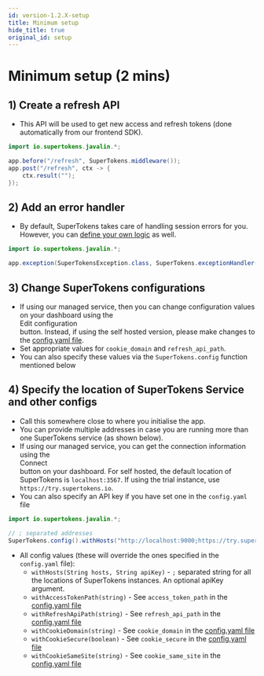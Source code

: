 ```yaml
---
id: version-1.2.X-setup
title: Minimum setup
hide_title: true
original_id: setup
---
```


# Minimum setup (2 mins)

## 1) Create a refresh API
- This API will be used to get new access and refresh tokens (done automatically from our frontend SDK). 
```java
import io.supertokens.javalin.*;

app.before("/refresh", SuperTokens.middleware());
app.post("/refresh", ctx -> {
    ctx.result("");
});
```

## 2) Add an error handler
- By default, SuperTokens takes care of handling session errors for you. However, you can [define your own logic](./custom_error_handling) as well.
```java
import io.supertokens.javalin.*;

app.exception(SuperTokensException.class, SuperTokens.exceptionHandler());
```

## 3) Change SuperTokens configurations
- If using our managed service, then you can change configuration values on your dashboard using the <div class="edit-conf-action-button">Edit configuration</div> button. Instead, if using the self hosted version, please make changes to the [config.yaml file](/docs/pro/configuration/core#optional-config-values).
- Set appropriate values for `cookie_domain` and `refresh_api_path`.
- You can also specify these values via the `SuperTokens.config` function mentioned below

## 4) Specify the location of SuperTokens Service and other configs
- Call this somewhere close to where you initialise the app.
- You can provide multiple addresses in case you are running more than one SuperTokens service (as shown below).
- If using our managed service, you can get the connection information using the <div class="connect-action-button">Connect</div> button on your dashboard. For self hosted, the default location of SuperTokens is `localhost:3567`. If using the trial instance, use `https://try.supertokens.io`.
- You can also specify an API key if you have set one in the `config.yaml` file

```java
import io.supertokens.javalin.*;

// ; separated addresses
SuperTokens.config().withHosts("http://localhost:9000;https://try.supertokens.io", "apiKey");
```

- All config values (these will override the ones specified in the `config.yaml` file):
    - ```withHosts(String hosts, String apiKey)``` - `;` separated string for all the locations of SuperTokens instances. An optional apiKey argument.
    - ```withAccessTokenPath(string)``` - See `access_token_path` in the [config.yaml file](/docs/pro/configuration/core#optional-config-values)
    - ```withRefreshApiPath(string)``` - See `refresh_api_path` in the [config.yaml file](/docs/pro/configuration/core#optional-config-values)
    - ```withCookieDomain(string)``` - See `cookie_domain` in the [config.yaml file](/docs/pro/configuration/core#optional-config-values)
    - ```withCookieSecure(boolean)``` - See `cookie_secure` in the [config.yaml file](/docs/pro/configuration/core#optional-config-values)
    - ```withCookieSameSite(string)``` - See `cookie_same_site` in the [config.yaml file](/docs/pro/configuration/core#optional-config-values)